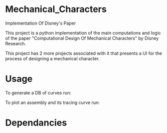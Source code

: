 # Mechanical_Characters
Implementation Of Disney's Paper

This project is a python implementation of the main computations and logic of the paper "Computational Design Of Mechanical Characters" by Disney Research.

This project has 2 more projects associated with it that presents a UI for the process of designing a mechanical character.

# Usage
To generate a DB of curves run:

To plot an assembly and its tracing curve run:

# Dependancies
